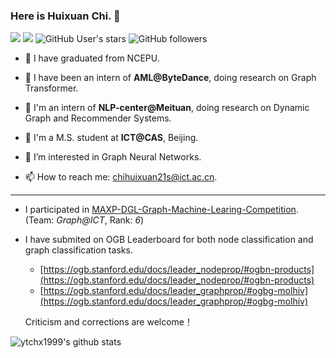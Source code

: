 ### Here is Huixuan Chi. 👋

<!--
**ytchx1999/ytchx1999** is a ✨ _special_ ✨ repository because its `README.md` (this file) appears on your GitHub profile.

Here are some ideas to get you started:

- 🔭 I’m currently working on ...

- 🌱 I’m currently learning ...

- 👯 I’m looking to collaborate on ...

- 🤔 I’m looking for help with ...

- 💬 Ask me about ...

- 📫 How to reach me: ...

- 😄 Pronouns: ...

- ⚡ c: ...
  -->
  
  <!--[![](https://img.shields.io/badge/Google_Scholar-@Huixuan_Chi-success.svg?style=plastic&logo=google-scholar)](https://scholar.google.com.hk/citations?hl=zh-CN&user=mSLoo54AAAAJ) -->

[![](https://img.shields.io/badge/CSDN-@智慧的旋风-red.svg?style=plastic)](https://blog.csdn.net/weixin_41650348/)  [![](https://img.shields.io/badge/知乎-@智慧的旋风-blue.svg?style=plastic&logo=zhihu)](https://www.zhihu.com/people/zhi-hui-de-xuan-feng)   ![GitHub User's stars](https://img.shields.io/github/stars/ytchx1999?affiliations=OWNER&style=social) ![GitHub followers](https://img.shields.io/github/followers/ytchx1999?style=social)

- 🔭 I have graduated from NCEPU.   

- 🔭 I have been an intern of **AML@ByteDance**, doing research on Graph Transformer.

- 🔭 I'm an intern of **NLP-center@Meituan**, doing research on Dynamic Graph and Recommender Systems.

- 🔭 I'm a M.S. student at **ICT@CAS**, Beijing.  

- 🌱 I’m interested in Graph Neural Networks.  

- 📫 How to reach me: [chihuixuan21s@ict.ac.cn](#).

  <!--📫 How to reach me: chihuixuan@163.com.-->
---
- I participated in [MAXP-DGL-Graph-Machine-Learing-Competition](https://www.biendata.xyz/competition/maxp_dgl/). (Team: *Graph@ICT*, Rank: *6*)

- I have submited on OGB Leaderboard for both node classification and graph classification tasks.

  - [https://ogb.stanford.edu/docs/leader_nodeprop/#ogbn-products](https://ogb.stanford.edu/docs/leader_nodeprop/#ogbn-products)
  - [https://ogb.stanford.edu/docs/leader_graphprop/#ogbg-molhiv](https://ogb.stanford.edu/docs/leader_graphprop/#ogbg-molhiv) 

  Criticism and corrections are welcome！

<!--I’m currently working on my undergraduate graduation project ([PyG-OGB-Tricks](https://github.com/ytchx1999/PyG-OGB-Tricks)), hoping to get valuable advice from you.-->
<!-- - My Blog: [https://blog.csdn.net/weixin_41650348/](https://blog.csdn.net/weixin_41650348/). -->

![ytchx1999's github stats](https://github-readme-stats.vercel.app/api?username=ytchx1999&theme=radical&show_icons=true) 
